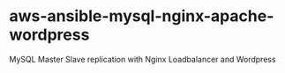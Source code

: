 # aws-ansible-mysql-nginx-apache-wordpress
MySQL Master Slave replication with Nginx Loadbalancer and Wordpress
